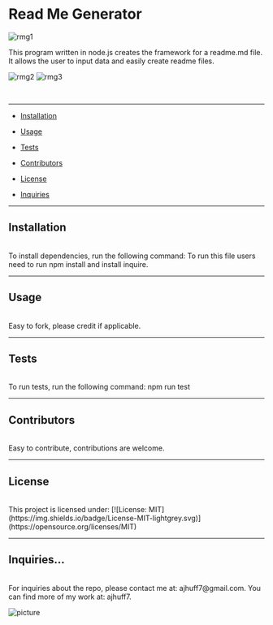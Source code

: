
# Read Me Generator
![rmg1](https://github.com/ajhuff7/portfolio-one/blob/master/assets/RMG1.JPG)

This program written in node.js creates the framework for a readme.md file. It allows the user to input data and easily create readme files. 

![rmg2](https://github.com/ajhuff7/portfolio-one/blob/master/assets/RMG2.JPG)
![rmg3](https://github.com/ajhuff7/portfolio-one/blob/master/assets/RMG3.JPG)

<br>

------

* [Installation](#installation)

* [Usage](#usage)

* [Tests](#tests)

* [Contributors](#contributing)

* [License](#license)

* [Inquiries](#inquiries)

------
## Installation
<br>
To install dependencies, run the following command: 
To run this file users need to run npm install and install inquire.

------
## Usage
<br>
Easy to fork, please credit if applicable.

------
## Tests
<br>
To run tests, run the following command:
npm run test

------
## Contributors
<br>
Easy to contribute, contributions are welcome.

------
## License
<br>
This project is licensed under:
[![License: MIT](https://img.shields.io/badge/License-MIT-lightgrey.svg)](https://opensource.org/licenses/MIT)

-------
## Inquiries...
<br>
For inquiries about the repo, please contact me at: ajhuff7@gmail.com. You can find more of my work at: ajhuff7.

![picture](https://github.com/ajhuff7.png?size=80)